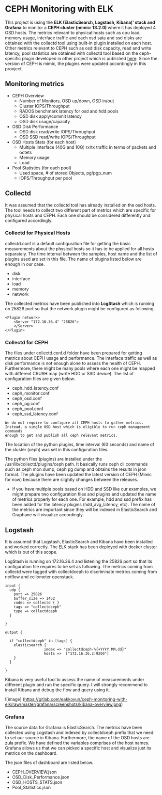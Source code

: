 # CEPH Monitoring with ELK

This project is using the <b>ELK (ElasticSearch, Logstash, Kibana)' stack and Grafana</b> to monitor a <b>CEPH cluster (mimic: 13.2.0)</b> where it has deployed 4 OSD hosts. The metrics relevant to physical hosts such as cpu load, memory usage, interface traffic and each osd sata and ssd disks are obtained with the collectd tool using built-in plugin installed on each host. Other metrics relevant to CEPH such as osd disk capacity, read and write latency, pool statistics are obtained with collectd tool based on the ceph-specific plugin developed in other project which is published <a href="https://github.com/rochaporto/collectd-ceph">here</a>. Since the version of CEPH is mimic, the plugins were updated accordingly in this prooject.

## Monitoring metrics

* CEPH Overview
    * Number of Monitors, OSD up/down, OSD in/out
    * Cluster IOPS/Throughput
    * RADOS benchmark latency for osd and hdd pools
    * OSD disk apply/commit latency 
    * OSD disk usage/capacity
* OSD Disk Performance
    * OSD disk read/write IOPS/Throughput  
    * OSD SSD read/write IOPS/Throughput  
* OSD Hosts Stats (for each host)
    *  Multiple interface (40G and 10G) rx/tx traffic in terms of packets and octets
    *  Memory usage
    *  Load
*  Pool Statistics (for each pool)
    *  Used space, # of stored Objects, pg/pgp_num
    *  IOPS/Throughput per pool

## Collectd

It was assumed that the collectd tool has already installed on the osd hosts. The tool needs to collect two different part of metrics which are specific for physical hosts and CEPH. Each one should be considered differently and configured accordingly.

### Collectd for Physical Hosts

collectd.conf is a default configuration file for getting the basic measurements about the physical hosts so it has to be applied for all hosts separately. The time interval between the samples, host name and the list of plugins used are set in this file. The name of plugins listed below are enough in our case. 

* disk
* interface
* load
* memory
* network

The collected metrics have been published into <b>LogStash</b> which is running on 25826 port so that the network plugin might be configured as following.

```
<Plugin network>
	<Server "172.16.36.4" "25826">
	</Server>
</Plugin>
```

### Collectd for CEPH

The files under collectd.conf.d folder have been prepared for getting metrics about CEPH usage and performance. The interface traffic as well as disk performance is not enough alone to assess the health of CEPH. Furthermore, there might be many pools where each one might be mapped with different CRUSH map (write HDD or SSD device). The list of configuration files are given below.

* ceph_hdd_latency.conf  
* ceph_monitor.conf  
* ceph_osd.conf  
* ceph_pg.conf  
* ceph_pool.conf  
* ceph_ssd_latency.conf

```
We do not require to configure all CEPH hosts to gather metrics. Instead, a single OSD host which is eligible to run ceph management commands 
enough to get and publish all ceph relevant metrics.
```

The location of the python plugins,  time interval (60 seconds) and name of the cluster (ceph) was set in this configuration files. 

The python files (plugins) are installed under the /usr/lib/collectd/plugins/ceph path. It basically runs ceph cli commands such as ceph mon dump, ceph pg dump and obtains the results in json format. The plugins have been updated the latest version of CEPH (Mimic for now) because there are slightly changes between the releases. 

* If you have multiple pools based on HDD and SSD like our examples, we might prepare two configuration files and plugins and updated the name of metrics properly for each one. For example, hdd and ssd prefix has been added for the latency plugins (hdd_avg_latency, etc). The name of the metrics are important since they will be indexed in ElasticSearch  and Graphane will visualize accordingly.

## Logstash

It is assumed that Logstash, ElasticSearch and Kibana have been installed and worked correctly. The ELK stack has been deployed with docker cluster which is out of this scope. 

LogStash is running on 172.16.36.4 and listening the 25826 port so that its configuration file requires to be set as following. The metrics coming from collectd were tagged with collectdceph to discriminate metrics coming from netflow and ceilometer openstack.

```
input {
  udp {
    port => 25826
    buffer_size => 1452
    codec => collectd { }
    tags => "collectdceph"
    type => collectdceph
  }

}

output {

  if "collectdceph" in [tags] {
    elasticsearch {
                  index => "collectdceph-%{+YYYY.MM.dd}"
                  hosts =>  ["172.16.36.2:9200"]
    }
  }

}

```
Kibana is very useful tool to assess the name of measurements under different plugin and run the specific query. I will strongly recommend to install Kibana and debug the flow and query using it.

![image] (https://gitlab.com/eakkoyun/ceph-monitoring-with-elk/raw/master/grafana/screenshots/kibana-overview.png)

### Grafana

The source data for Grafana is ElasticSearch. The metrics have been collected using Logstash and indexed by collectdceph prefix that we need to set our source in Kibana. Furthermore, the name of the OSD hosts are zula prefix. We have defined the variables comprises of the host names. Grafana allows us that we can picked a specific host and visualize just its metrics on the dashboard.

The json files of dashboard are listed below.

* CEPH_OVERVIEW.json  
* OSD_Disk_Performance.json  
* OSD_HOSTS_STATS.json  
* Pool_Statistics.json

